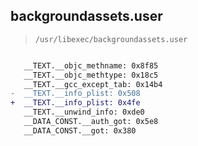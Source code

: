 ## backgroundassets.user

> `/usr/libexec/backgroundassets.user`

```diff

   __TEXT.__objc_methname: 0x8f85
   __TEXT.__objc_methtype: 0x18c5
   __TEXT.__gcc_except_tab: 0x14b4
-  __TEXT.__info_plist: 0x508
+  __TEXT.__info_plist: 0x4fe
   __TEXT.__unwind_info: 0xde0
   __DATA_CONST.__auth_got: 0x5e8
   __DATA_CONST.__got: 0x380

```
